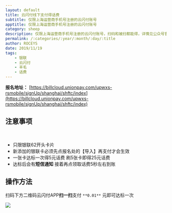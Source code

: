 ```yaml
---
layout: default
title: 云闪付线下支付得话费
subtitle: 仅限上海运营商手机号注册的云闪付账号
apptitle: 仅限上海运营商手机号注册的云闪付账号
category: sheep
description: 仅限上海运营商手机号注册的云闪付账号，扫码和被扫都能得，详情见公众号官方说明。| 全栈CEO ROCEYS 20191202
permalink: /:categories/:year/:month/:day/:title
author: ROCEYS
date: 2019/11/19
tags:
    - 银联
    - 云闪付
    - 羊毛
    - 话费
---
```


**报名地址：** [https://billcloud.unionpay.com/upwxs-rsmobile/signUp/shanghai/shftc/index](https://billcloud.unionpay.com/upwxs-rsmobile/signUp/shanghai/shftc/index)

## 注意事项

<br>

- 只限银联62开头卡片
- 新添加的银联卡必须先点报名处的【导入】再支付才会生效
- 一张卡达标一次得5元话费 刷5张卡即得25元话费
- 达标后会有**短信通知** 接着再点领取话费5秒左右到账

## 操作方法

扫码下方二维码云闪付APP**扫一扫**支付 `**0.01**` 元即可达标一次

![]({{site.cnd}}/img/pay/微信图片_20191202204919.jpg)

<br>

